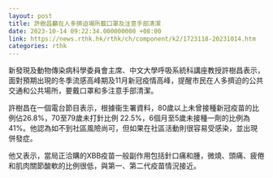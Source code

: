 ```yaml
---
layout: post
title: 許樹昌籲在人多擠迫場所載口罩及注意手部清潔
date: 2023-10-14 09:22:34.000000000 +08:00
link: https://news.rthk.hk/rthk/ch/component/k2/1723118-20231014.htm
categories: rthk
---
```


新發現及動物傳染病科學委員會主席、中文大學呼吸系統科講座教授許樹昌表示，面對預期出現的冬季流感高峰期及11月新冠疫情高峰，提醒市民在人多擠迫的公共交通和公共場所，要戴口罩和多注意手部清潔。

許樹昌在一個電台節目表示，根據衞生署資料，80歲以上未曾接種新冠疫苗的比例佔26.8%，70至79歲未打針比例 22.5%，6個月至5歲未接種一劑的比例為41%。他認為如不到社區風險尚可，但如果在社區活動則很容易受感染，並出現併發症。

他又表示，當局正洽購的XBB疫苗一般副作用包括針口痛和腫，微燒、頭痛、疲倦和肌肉關節酸軟的比例很低，與第一、第二代疫苗情況接近。
